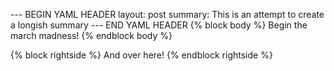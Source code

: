 --- BEGIN YAML HEADER
layout: post
summary: This is an attempt to create a longish summary
--- END YAML HEADER
{% block body %}
Begin the march madness!
{% endblock body %}

{% block rightside %}
And over here!
{% endblock rightside %}
